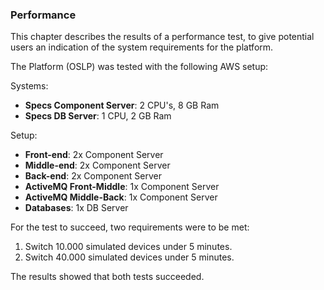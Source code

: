 ### Performance

This chapter describes the results of a performance test, to give potential users an indication of the system requirements for the platform.

The Platform (OSLP) was tested with the following AWS setup:

Systems:

- **Specs Component Server**: 2 CPU's, 8 GB Ram
- **Specs DB Server**: 1 CPU, 2 GB Ram

Setup:

- **Front-end**: 2x Component Server
- **Middle-end**: 2x Component Server
- **Back-end**: 2x Component Server
- **ActiveMQ Front-Middle**: 1x Component Server
- **ActiveMQ Middle-Back**: 1x Component Server
- **Databases**: 1x DB Server

For the test to succeed, two requirements were to be met:

1. Switch 10.000 simulated devices under 5 minutes.
2. Switch 40.000 simulated devices under 5 minutes.

The results showed that both tests succeeded.



